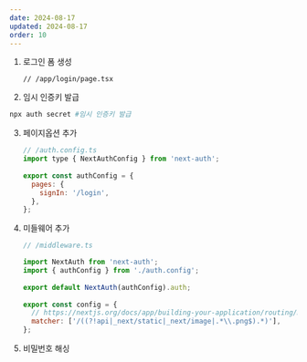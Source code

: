 ```yaml
---
date: 2024-08-17
updated: 2024-08-17
order: 10
---
```

1. 로그인 폼 생성
	```tsx
	// /app/login/page.tsx
	```
1. 임시 인증키 발급
```sh
npx auth secret #임시 인증키 발급
```
3. 페이지옵션 추가
	```javascript
	// /auth.config.ts
	import type { NextAuthConfig } from 'next-auth';
	 
	export const authConfig = {
	  pages: {
	    signIn: '/login',
	  },
	};
	```
4. 미들웨어 추가
	```javascript
	// /middleware.ts
	
	import NextAuth from 'next-auth';
	import { authConfig } from './auth.config';
	 
	export default NextAuth(authConfig).auth;
	 
	export const config = {
	  // https://nextjs.org/docs/app/building-your-application/routing/middleware#matcher
	  matcher: ['/((?!api|_next/static|_next/image|.*\\.png$).*)'],
	};
	```
5. 비밀번호 해싱